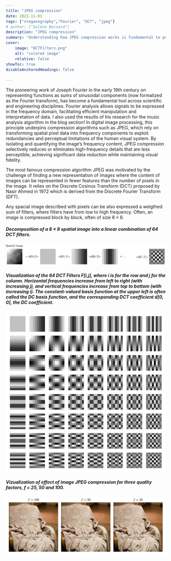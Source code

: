 ```yaml
---
title: "JPEG compression" 
date: 2022-11-01
tags: ["steganography","Fourier", "DCT", "jpeg"]
# author: ["Solène Bernard"]
description: "JPEG compression" 
summary: "Understanding how JPEG compression works is fundamental to perform steganography on compressed digital images." 
cover:
    image: "DCTFilters.png"
    alt: "colored image"
    relative: false
showToc: true
disableAnchoredHeadings: false

---
```


The pioneering work of Joseph Fourier in the early 19th century on representing functions as sums of sinusoidal components (now formalized as the Fourier transform), has become a fundamental tool across scientific and engineering disciplines. Fourier analysis allows signals to be expressed in the frequency domain, facilitating efficient manipulation and interpretation of data. I also used the results of his research for the music analysis algorithm in the blog section! In digital image processing, this principle underpins compression algorithms such as JPEG, which rely on transforming spatial pixel data into frequency components to exploit redundancies and perceptual limitations of the human visual system. By isolating and quantifying the image’s frequency content, JPEG compression selectively reduces or eliminates high-frequency details that are less perceptible, achieving significant data reduction while maintaining visual fidelity.

The most famous compression algorithm JPEG was motivated by the challenge of finding a new representation of images where the content of images can be represented in fewer features than the number of pixels in the image. It relies on the Discrete Cosinus Transform (DCT) proposed by Nasir Ahmed in 1972 which is derived from the Discrete Fourier Transform (DFT).

Any spacial image described with pixels can be also expressed a weigthed sum of filters, where filters have from low to high frequency. Often, an image is compressed block by block, often of size $8 \times 8$.

##### Decomposition of a 8 × 8 spatial image into a linear combination of 64 DCT filters.
![](DCTFilters.png)

##### Visualization of the 64 DCT Filters F[i,j], where i is for the row and j for the column. Horizontal frequencies increase from left to right (with increasing j), and vertical frequencies increase from top to bottom (with increasing i). The constant-valued basis function at the upper left is often called the DC basis function, and the corresponding DCT coefficient d[0, 0], the DC coefficient.
<p align="center">
<img src="64DCTFilters.png" width="800"/>
</p>
<!-- ![](64DCTFilters.png) -->





##### Vizualization of effect of image JPEG compression for three quality factors, f = 25, 50 and 100.
<!-- <p align="center">
<img src="effectQF.png" width="800"/>
</p> -->
![](effectQF.png)
